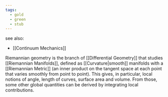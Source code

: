 ```yaml
---
tags:
  - gold
  - green
  - stub
---
```

see also:
- [[Continuum Mechanics]]

Riemannian geometry is the branch of [[Differential Geometry]] that studies [[Riemannian Manifolds]], defined as [[Curvature|smooth]] manifolds with a [[Riemannian Metric]] (an inner product on the tangent space at each point that varies smoothly from point to point). This gives, in particular, local notions of angle, length of curves, surface area and volume. From those, some other global quantities can be derived by integrating local contributions.